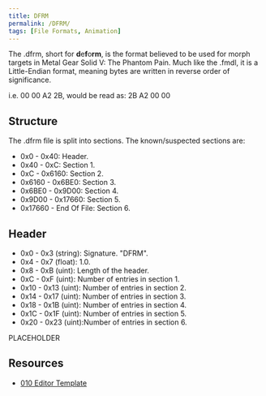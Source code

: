 ```yaml
---
title: DFRM
permalink: /DFRM/
tags: [File Formats, Animation]
---
```


The .dfrm, short for **d**e**f**o**rm**, is the format believed to be
used for morph targets in Metal Gear Solid V: The Phantom Pain. Much
like the .fmdl, it is a Little-Endian format, meaning bytes are written
in reverse order of significance.

i.e. 00 00 A2 2B, would be read as: 2B A2 00 00

## Structure

The .dfrm file is split into sections. The known/suspected sections are:

  - 0x0 - 0x40: Header.
  - 0x40 - 0xC: Section 1.
  - 0xC - 0x6160: Section 2.
  - 0x6160 - 0x6BE0: Section 3.
  - 0x6BE0 - 0x9D00: Section 4.
  - 0x9D00 - 0x17660: Section 5.
  - 0x17660 - End Of File: Section 6.

## Header

  - 0x0 - 0x3 (string): Signature. "DFRM".
  - 0x4 - 0x7 (float): 1.0.
  - 0x8 - 0xB (uint): Length of the header.
  - 0xC - 0xF (uint): Number of entries in section 1.
  - 0x10 - 0x13 (uint): Number of entries in section 2.
  - 0x14 - 0x17 (uint): Number of entries in section 3.
  - 0x18 - 0x1B (uint): Number of entries in section 4.
  - 0x1C - 0x1F (uint): Number of entries in section 5.
  - 0x20 - 0x23 (uint):Number of entries in section 6.

PLACEHOLDER

## Resources

  - [010 Editor
    Template](https://gist.github.com/Joey35233/6fd79695e34db56b37e656b3460bdfd7)
